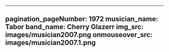 ------
pagination_pageNumber: 1972
musician_name: Tabor
band_name: Cherry Glazerr
img_src: images/musician2007.png
onmouseover_src: images/musician2007.1.png
------